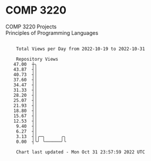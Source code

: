 # COMP 3220
COMP 3220 Projects  
Principles of Programming Languages

```

    Total Views per Day from 2022-10-19 to 2022-10-31

    Repository Views
   47.00  ┼╮
   43.87  ┤│
   40.73  ┤│
   37.60  ┤│
   34.47  ┤│
   31.33  ┤│
   28.20  ┤│
   25.07  ┤│
   21.93  ┤│
   18.80  ┤│
   15.67  ┤│
   12.53  ┤│
    9.40  ┤│
    6.27  ┤│
    3.13  ┤│╭─╮      ╭╮
    0.00  ┤╰╯ ╰──────╯╰

    Chart last updated - Mon Oct 31 23:57:59 2022 UTC
    
```
